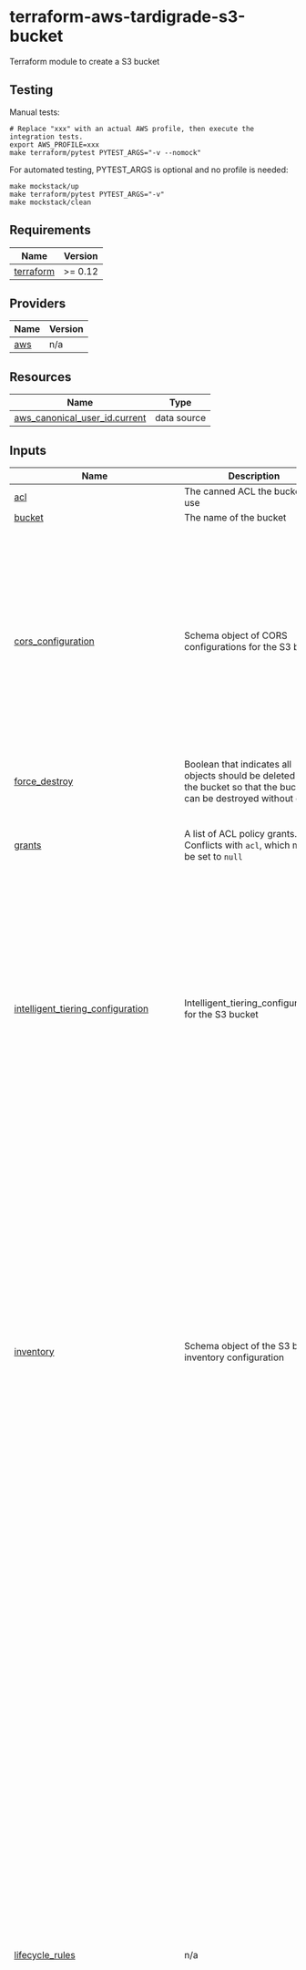 # terraform-aws-tardigrade-s3-bucket

Terraform module to create a S3 bucket

## Testing

Manual tests:

```
# Replace "xxx" with an actual AWS profile, then execute the integration tests.
export AWS_PROFILE=xxx 
make terraform/pytest PYTEST_ARGS="-v --nomock"
```

For automated testing, PYTEST_ARGS is optional and no profile is needed:

```
make mockstack/up
make terraform/pytest PYTEST_ARGS="-v"
make mockstack/clean
```

<!-- BEGIN TFDOCS -->
## Requirements

| Name | Version |
|------|---------|
| <a name="requirement_terraform"></a> [terraform](#requirement\_terraform) | >= 0.12 |

## Providers

| Name | Version |
|------|---------|
| <a name="provider_aws"></a> [aws](#provider\_aws) | n/a |

## Resources

| Name | Type |
|------|------|
| [aws_canonical_user_id.current](https://registry.terraform.io/providers/hashicorp/aws/latest/docs/data-sources/canonical_user_id) | data source |

## Inputs

| Name | Description | Type | Default | Required |
|------|-------------|------|---------|:--------:|
| <a name="input_acl"></a> [acl](#input\_acl) | The canned ACL the bucket will use | `string` | `null` | no |
| <a name="input_bucket"></a> [bucket](#input\_bucket) | The name of the bucket | `string` | `null` | no |
| <a name="input_cors_configuration"></a> [cors\_configuration](#input\_cors\_configuration) | Schema object of CORS configurations for the S3 bucket | <pre>object({<br>    cors_rules = list(object({      # (Required) Set of origins and methods (cross-origin access that you want to allow). You can configure up to 100 rules.<br>      allowed_headers = set(string) # (Optional) Set of Headers that are specified in the Access-Control-Request-Headers header.<br>      allowed_methods = set(string) # (Required) Set of HTTP methods that you allow the origin to execute. Valid values are GET, PUT, HEAD, POST, and DELETE.<br>      allowed_origins = set(string) # (Required) Set of origins you want customers to be able to access the bucket from.<br>      expose_headers  = set(string) # (Optional) Set of headers in the response that you want customers to be able to access from their applications (for example, from a JavaScript XMLHttpRequest object).<br>      id              = string      # (Optional) Unique identifier for the rule. The value cannot be longer than 255 characters.<br>      max_age_seconds = number      # (Optional) The time in seconds that your browser is to cache the preflight response for the specified resource.<br>    }))<br>  })</pre> | `null` | no |
| <a name="input_force_destroy"></a> [force\_destroy](#input\_force\_destroy) | Boolean that indicates all objects should be deleted from the bucket so that the bucket can be destroyed without error | `bool` | `false` | no |
| <a name="input_grants"></a> [grants](#input\_grants) | A list of ACL policy grants. Conflicts with `acl`, which must be set to `null` | <pre>list(object({<br>    id         = string<br>    permission = string<br>    type       = string<br>    uri        = string<br>  }))</pre> | `[]` | no |
| <a name="input_intelligent_tiering_configuration"></a> [intelligent\_tiering\_configuration](#input\_intelligent\_tiering\_configuration) | Intelligent\_tiering\_configurations for the S3 bucket | <pre>object({<br>    name   = string        # (Required) The unique name used to identify the S3 Intelligent-Tiering configuration for the bucket.<br>    status = string        # (Required) The status of the rule. Either "Enabled" or "Disabled". The rule is ignored if status is not "Enabled".<br>    filter = object({      # (Optional) Filter that identifies subset of objects to which the replication rule applies<br>      prefix = string      # (Optional) An object key name prefix that identifies the subset of objects to which the configuration applies.<br>      tags   = map(string) # (Optional) All of these tags must exist in the object's tag set in order for the configuration to apply.<br>    })<br>    tiering = list(object({ # (Required) The S3 Intelligent-Tiering storage class tiers of the configuration<br>      access_tier = string  # (Required) S3 Intelligent-Tiering access tier. Valid values: ARCHIVE_ACCESS, DEEP_ARCHIVE_ACCESS.<br>      days        = number  # (Required) The number of consecutive days of no access after which an object will be eligible to be transitioned to the corresponding tier.<br>    }))<br>  })</pre> | `null` | no |
| <a name="input_inventory"></a> [inventory](#input\_inventory) | Schema object of the S3 bucket inventory configuration | <pre>object({<br>    name                     = string # (Required) Unique identifier of the inventory configuration for the bucket.<br>    included_object_versions = string # (Required) Object versions to include in the inventory list. Valid values: All, Current.<br>    enabled                  = bool   # (Optional, Default: true) Specifies whether the inventory is enabled or disabled.<br><br>    schedule = object({  # (Required) Specifies the schedule for generating inventory results.<br>      frequency = string # (Required) Specifies how frequently inventory results are produced. Valid values: Daily, Weekly.<br>    })<br>    destination = object({  # (Required) Contains information about where to publish the inventory results.<br>      bucket = object({     # (Required) The S3 bucket configuration where inventory results are published.<br>        bucket_arn = string # (Required) The Amazon S3 bucket ARN of the destination.<br>        format     = string # (Required) Specifies the output format of the inventory results. Can be CSV, ORC or Parquet.<br>        account_id = string # (Optional) The ID of the account that owns the destination bucket. Recommended to be set to prevent problems if the destination bucket ownership changes.<br>        prefix     = string # (Optional) The prefix that is prepended to all inventory results.<br>        //encryption = object({         # (Optional) Contains the type of server-side encryption to use to encrypt the inventory<br><br>        //})<br>      })<br>    })<br>    filter = object({ # (Optional) Specifies an inventory filter. The inventory only includes objects that meet the filter's criteria<br>      prefix = string # (Optional) The prefix that an object must have to be included in the inventory results.<br>    })<br>    //optional_fields = list(string)   # (Optional) List of optional fields that are included in the inventory results. Poorly documented!<br>  })</pre> | `null` | no |
| <a name="input_lifecycle_rules"></a> [lifecycle\_rules](#input\_lifecycle\_rules) | n/a | <pre>list(object({<br>    id     = string # (Required) Unique identifier for the rule.<br>    status = string # (Required) Whether the rule is currently being applied. Valid values: Enabled or Disabled.<br><br>    abort_incomplete_multipart_upload = object({<br>      days_after_initiation = number # number of days after which Amazon S3 aborts an incomplete multipart upload.<br>    })<br><br>    filter = object({<br>      prefix = string  # (Optional) Prefix identifying one or more objects to which the rule applies.<br>      tag = object({   # (Optional) A configuration block for specifying a tag key and value<br>        key   = string # (Required) Name of the object key<br>        value = string # (Required) Value of the tag<br>      })<br>      object_size_greater_than = number # (Optional) Minimum object size to which the rule applies. Value must be at least 0 if specified.<br>      object_size_less_than    = number # (Optional) Maximum object size to which the rule applies. Value must be at least 1 if specified.<br>      and = list(object({               # (Optional) Configuration block used to apply a logical AND to two or more predicates<br>        prefix                   = string<br>        tags                     = map(string)<br>        object_size_greater_than = number<br>        object_size_less_than    = number<br>      }))<br>    })<br><br>    expiration = object({<br>      date                         = string # (Optional) The date the object is to be moved or deleted. Should be in RFC3339 format.<br>      days                         = number # (Optional) The lifetime, in days, of the objects that are subject to the rule. The value must be a non-zero positive integer.<br>      expired_object_delete_marker = string # (Optional, Conflicts with date and days) Indicates whether Amazon S3 will remove a delete marker with no noncurrent versions. If set to true, the delete marker will be expired; if set to false the policy takes no action.<br>    })<br><br>    transitions = list(object({<br>      date          = string # Must be set to midnight UTC e.g. 2023-01-13T00:00:00Z.<br>      days          = number # Must be a positive integer<br>      storage_class = string # Valid Values: GLACIER, STANDARD_IA, ONEZONE_IA, INTELLIGENT_TIERING, DEEP_ARCHIVE, GLACIER_IR<br>    }))<br><br>    noncurrent_version_expiration = object({<br>      noncurrent_days           = number # days an object is noncurrent before Amazon S3 can perform the associated action. Must be a positive integer.<br>      newer_noncurrent_versions = number # number of noncurrent versions Amazon S3 will retain. Must be a non-zero positive integer.<br>    })<br><br>    noncurrent_version_transitions = list(object({<br>      noncurrent_days           = number # days an object is noncurrent before Amazon S3 can perform the associated action. Must be a positive integer.<br>      newer_noncurrent_versions = number # number of noncurrent versions Amazon S3 will retain. Must be a non-zero positive integer.<br>      storage_class             = string # Valid Values: GLACIER, STANDARD_IA, ONEZONE_IA, INTELLIGENT_TIERING, DEEP_ARCHIVE, GLACIER_IR<br>    }))<br>  }))</pre> | `[]` | no |
| <a name="input_logging"></a> [logging](#input\_logging) | Schema object for the S3 bucket logging configuration | <pre>object({<br>    target_bucket = string # (Required) The name of the bucket where you want Amazon S3 to store server access logs.<br>    target_prefix = string # (Required) A prefix for all log object keys.<br>    target_grants = list(object({<br>      grantee = object({<br>        email_address = string # (Optional) Email address of the grantee. See Regions and Endpoints for supported AWS regions where this argument can be specified.<br>        id            = string # (Optional) The canonical user ID of the grantee.<br>        type          = string # (Required) Type of grantee. Valid values: CanonicalUser, AmazonCustomerByEmail, Group.<br>        uri           = string # (Optional) URI of the grantee group.<br>      })<br>      permission = string # (Required) Logging permissions assigned to the grantee for the bucket. Valid values: FULL_CONTROL, READ, WRITE.<br>    }))<br>  })</pre> | `null` | no |
| <a name="input_notifications"></a> [notifications](#input\_notifications) | A schema object for the S3 bucket notifications configuration | <pre>object({<br>    lambda_functions = list(object({<br>      lambda_function_arn = string<br>      events              = list(string)<br>      filter_prefix       = string<br>      filter_suffix       = string<br>    }))<br>    topics = list(object({<br>      topic_arn     = string<br>      events        = list(string)<br>      filter_prefix = string<br>      filter_suffix = string<br>    }))<br>    queues = list(object({<br>      queue_arn     = string<br>      events        = list(string)<br>      filter_prefix = string<br>      filter_suffix = string<br>    }))<br>  })</pre> | <pre>{<br>  "lambda_functions": [],<br>  "queues": [],<br>  "topics": []<br>}</pre> | no |
| <a name="input_ownership_controls"></a> [ownership\_controls](#input\_ownership\_controls) | Schema object for the S3 ownership controls | <pre>object({<br>    rule = object({             # (Required) Configuration block with Ownership Controls rules.<br>      object_ownership = string # (Required) Object ownership. Valid values: BucketOwnerPreferred, ObjectWriter or BucketOwnerEnforced<br>    })<br>  })</pre> | <pre>{<br>  "rule": {<br>    "object_ownership": "BucketOwnerEnforced"<br>  }<br>}</pre> | no |
| <a name="input_policy"></a> [policy](#input\_policy) | A schema object with an IAM policy document in JSON format to apply to the bucket | <pre>object({<br>    json = string<br>  })</pre> | `null` | no |
| <a name="input_public_access_block"></a> [public\_access\_block](#input\_public\_access\_block) | A schema object for the S3 bucket public access block policy | <pre>object({<br>    block_public_acls       = bool<br>    block_public_policy     = bool<br>    ignore_public_acls      = bool<br>    restrict_public_buckets = bool<br>  })</pre> | <pre>{<br>  "block_public_acls": true,<br>  "block_public_policy": true,<br>  "ignore_public_acls": true,<br>  "restrict_public_buckets": true<br>}</pre> | no |
| <a name="input_replication_configuration"></a> [replication\_configuration](#input\_replication\_configuration) | Schema object of the S3 replication configuration | <pre>object({<br>    role = string                               # Required) The ARN of the IAM role for Amazon S3 to assume when replicating the objects.<br>    rules = list(object({                       # (Required) List of configuration blocks describing the rules managing the replication<br>      delete_marker_replication_status = string # (Optional) Whether delete markers are replicated. This argument is only valid with V2 replication configurations (i.e., when filter is used)<br>      id                               = string # (Optional) Unique identifier for the rule. Must be less than or equal to 255 characters in length.<br>      priority                         = number # (Optional) The priority associated with the rule. Priority should only be set if filter is configured. If not provided, defaults to 0. Priority must be unique between multiple rules.<br>      status                           = string # (Required) The status of the rule. Either "Enabled" or "Disabled". The rule is ignored if status is not "Enabled".<br>      destination = object({                    # Required) Specifies the destination for the rule<br>        bucket        = string                  # (Required) The ARN of the S3 bucket where you want Amazon S3 to store replicas of the objects identified by the rule.<br>        storage_class = string                  # (Optional) The storage class used to store the object. By default, Amazon S3 uses the storage class of the source object to create the object replica.<br>        account       = string                  # (Optional) The Account ID to specify the replica ownership. Must be used in conjunction with access_control_translation override configuration.<br>        encryption_configuration = object({     # (Optional) A configuration block that provides information about encryption. If source_selection_criteria is specified, you must specify this element<br>          replica_kms_key_id = string           # (Required) The ID (Key ARN or Alias ARN) of the customer managed AWS KMS key stored in AWS Key Management Service (KMS) for the destination bucket.<br>        })<br>        access_control_translation = object({ # (Optional) A configuration block that specifies the overrides to use for object owners on replication<br>          owner = string                      # (Required) Specifies the replica ownership. Valid values: Destination.<br>        })<br>        metrics = object({           # (Optional) A configuration block that specifies replication metrics-related settings enabling replication metrics and events<br>          status = string            # (Required) The status of the Destination Metrics. Either "Enabled" or "Disabled".<br>          event_threshold = object({ # (Optional) A configuration block that specifies the time threshold for emitting the s3:Replication:OperationMissedThreshold event<br>            minutes = number         # (Required) Time in minutes. Valid values: 15.<br>          })<br>        })<br>        replication_time = object({ # Optional) A configuration block that specifies S3 Replication Time Control (S3 RTC), including whether S3 RTC is enabled and the time when all objects and operations on objects must be replicated. Replication Time Control must be used in conjunction with metrics.<br>          status = string           # (Required) The status of the Destination Metrics. Either "Enabled" or "Disabled".<br>          time = object({           # (Required) A configuration block specifying the time by which replication should be complete for all objects and operations on objects<br>            minutes = number        # (Required) Time in minutes. Valid values: 15.<br>          })<br>        })<br>      })<br>      filter = object({  # (Optional) Filter that identifies subset of objects to which the replication rule applies<br>        prefix = string  # (Optional) An object key name prefix that identifies subset of objects to which the rule applies.<br>        tag = object({   # (Optional) A configuration block for specifying a tag key and value<br>          key   = string # (Required) Name of the object key<br>          value = string # (Required) Value of the tag<br>        })<br>        and = list(object({    # (Optional) A configuration block for specifying rule filters. This element is required only if you specify more than one filter.<br>          prefix = string      # (Optional) An object key name prefix that identifies subset of objects to which the rule applies.<br>          tags   = map(string) # (Optional) A map of tags (key and value pairs) that identifies a subset of objects to which the rule applies. The rule applies only to objects having all the tags in its tagset.<br>        }))<br>      })<br>      source_selection_criteria = object({ # (Optional) Specifies special object selection criteria<br>        replica_modifications = object({   # (Optional) A configuration block that you can specify for selections for modifications on replicas. Amazon S3 doesn't replicate replica modifications by default. In the latest version of replication configuration (when filter is specified), you can specify this element and set the status to Enabled to replicate modifications on replicas.<br>          status = string                  # (Required) Whether the existing objects should be replicated. Either "Enabled" or "Disabled".<br>        })<br>        sse_kms_encrypted_objects = object({ # (Optional) A configuration block for filter information for the selection of Amazon S3 objects encrypted with AWS KMS. If specified, replica_kms_key_id in destination encryption_configuration must be specified as well. status = string # (Required) Whether the existing objects should be replicated. Either "Enabled" or "Disabled".<br>        })<br>      })<br>    }))<br>  })</pre> | `null` | no |
| <a name="input_request_payment_configuration"></a> [request\_payment\_configuration](#input\_request\_payment\_configuration) | Request payment configuration for the S3 bucket | <pre>object({<br>    payer = string # (Required) Specifies who pays for the download and request fees. Valid values: BucketOwner, Requester.<br>  })</pre> | `null` | no |
| <a name="input_server_side_encryption_configuration"></a> [server\_side\_encryption\_configuration](#input\_server\_side\_encryption\_configuration) | Schema object of the server side encryption configuration | <pre>object({<br>    bucket_key_enabled = bool<br>    kms_master_key_id  = string<br>    sse_algorithm      = string<br>  })</pre> | <pre>{<br>  "bucket_key_enabled": true,<br>  "kms_master_key_id": null,<br>  "sse_algorithm": "aws:kms"<br>}</pre> | no |
| <a name="input_tags"></a> [tags](#input\_tags) | The tags applied to the bucket | `map(string)` | `{}` | no |
| <a name="input_versioning"></a> [versioning](#input\_versioning) | The state of versioning of the bucket | `string` | `"Enabled"` | no |

## Outputs

| Name | Description |
|------|-------------|
| <a name="output_bucket"></a> [bucket](#output\_bucket) | AWS S3 Bucket object |
| <a name="output_notification"></a> [notification](#output\_notification) | Object containing the AWS S3 Bucket notification configuration |
| <a name="output_public_access_block"></a> [public\_access\_block](#output\_public\_access\_block) | Object containing the AWS S3 Bucket public access block configuration |

<!-- END TFDOCS -->
